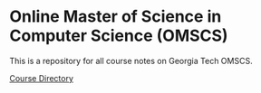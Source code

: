 # Online Master of Science in Computer Science (OMSCS)

This is a repository for all course notes on Georgia Tech OMSCS.

[Course Directory](https://www.udacity.com/georgia-tech)